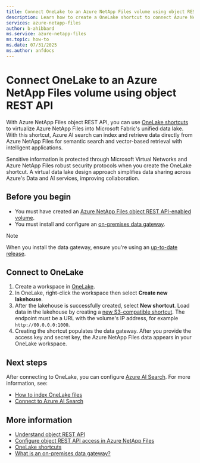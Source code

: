 ```yaml
---
title: Connect OneLake to an Azure NetApp Files volume using object REST API 
description: Learn how to create a OneLake shortcut to connect Azure NetApp Files to a unified data lake. 
services: azure-netapp-files
author: b-ahibbard
ms.service: azure-netapp-files
ms.topic: how-to
ms.date: 07/31/2025
ms.author: anfdocs
---
```


# Connect OneLake to an Azure NetApp Files volume using object REST API 

With Azure NetApp Files object REST API, you can use [OneLake shortcuts](/fabric/onelake/onelake-shortcuts) to virtualize Azure NetApp Files into Microsoft Fabric's unified data lake. With this shortcut, Azure AI search can index and retrieve data directly from Azure NetApp Files for semantic search and vector-based retrieval with intelligent applications. 

Sensitive information is protected through Microsoft Virtual Networks and Azure NetApp Files robust security protocols when you create the OneLake shortcut. A virtual data lake design approach simplifies data sharing across Azure's Data and AI services, improving collaboration.  

## Before you begin 

- You must have created an [Azure NetApp Files object REST API-enabled volume](object-rest-api-access-configure.md).
- You must install and configure an [on-premises data gateway](/data-integration/gateway/service-gateway-install#download-and-install-a-standard-gateway). 

>[!NOTE]
>When you install the data gateway, ensure you're using an [up-to-date release](/data-integration/gateway/service-gateway-install). 

## Connect to OneLake

1. Create a workspace in [OneLake](/fabric/onelake/create-lakehouse-onelake).
1. In OneLake, right-click the workspace then select 
**Create new lakehouse**.
1. After the lakehouse is successfully created, select **New shortcut**. Load data in the lakehouse by creating a [new S3-compatible shortcut](/fabric/onelake/create-on-premises-shortcut). The endpoint must be a URL with the volume's IP address, for example `http://00.0.0.0:1000`.
1. Creating the shortcut populates the data gateway. After you provide the access key and secret key, the Azure NetApp Files data appears in your OneLake workspace. 

## Next steps

After connecting to OneLake, you can configure [Azure AI Search](/search/search-what-is-azure-search). For more information, see:

- [How to index OneLake files](/search/search-how-to-index-onelake-files)
- [Connect to Azure AI Search](object-rest-api-azure-search.md)

## More information 

* [Understand object REST API](object-rest-api-introduction.md)
* [Configure object REST API access in Azure NetApp Files](object-rest-api-access-configure.md)
* [OneLake shortcuts](/fabric/onelake//onelake-shortcuts)
* [What is an on-premises data gateway?](/data-integration/gateway/service-gateway-onprem)